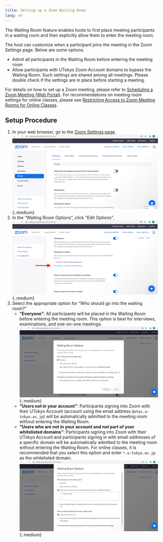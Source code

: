 ```yaml
---
title: Setting up a Zoom Waiting Room
lang: en
---
```


The Waiting Room feature enables hosts to first place meeting participants in a waiting room and then explicitly allow them to enter the meeting room.

The host can customize when a participant joins the meeting in the Zoom Settings page.
Below are some options.
* Admit all participants in the Waiting Room before entering the meeting room
* Allow participants with UTokyo Zoom Account domains to bypass the Waiting Room. Such settings are shared among all meetings. Please double check if the settings are in place before starting a meeting.

For details on how to set up a Zoom meeting, please refer to [Scheduling a Zoom Meeting (Web Portal)](/en/zoom/create_room).
For recommendations on meeting room settings for online classes, please see [Restricting Access to Zoom Meeting Rooms for Online Classes](/en/faculty_members/zoom_access_control).

## Setup Procedure
1. In your web browser, go to the [Zoom Settings page](https://u-tokyo-ac-jp.zoom.us/profile/setting).
![](/en/zoom/img/en_auth_setting_1.png){:.medium}
2. In the “Waiting Room Options”, click “Edit Options”.
![](/en/zoom/img/en_zoom_waiting_1.png){:.medium}
3. Select the appropriate option for “Who should go into the waiting room?”
    * **”Everyone”**: All participants will be placed in the Waiting Room before entering the meeting room. This option is best for interviews, examinations, and one-on-one meetings.
    ![](/en/zoom/img/en_zoom_waiting_2.png){:.medium}
    * **”Users not in your account”**: Participants signing into Zoom with their UTokyo Account (account using the email address <code>@utac.u-tokyo.ac.jp</code>) will be automatically admitted to the meeting room without entering the Waiting Room.
    * **”Users who are not in your account and not part of your whitelisted domains”**: Participants signing into Zoom with their UTokyo Account and participants signing in with email addresses of a specific domain will be automatically admitted to the meeting room without entering the Waiting Room. For online classes, it is recommended that you select this option and enter <code>*.u-tokyo.ac.jp</code>  as the whitelisted domain.
    ![](/en/zoom/img/en_zoom_waiting_3.png){:.medium}
